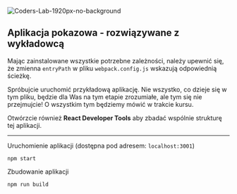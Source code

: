 ![Coders-Lab-1920px-no-background](https://user-images.githubusercontent.com/30623667/104709394-2cabee80-571f-11eb-9518-ea6a794e558e.png)


## Aplikacja pokazowa - rozwiązywane z wykładowcą

Mając zainstalowane wszystkie potrzebne zależności, należy upewnić się, że zmienna `entryPath` w pliku `webpack.config.js` wskazują odpowiednią ścieżkę.

Spróbujcie uruchomić przykładową aplikację. Nie wszystko, co dzieje się w tym pliku, będzie dla Was na tym etapie zrozumiałe, ale tym się nie przejmujcie! O wszystkim tym będziemy mówić w trakcie kursu.

Otwórzcie również **React Developer Tools** aby zbadać wspólnie strukturę tej aplikacji.

---

Uruchomienie aplikacji (dostępna pod adresem: `localhost:3001`)
```
npm start
```

Zbudowanie aplikacji
```
npm run build
```
